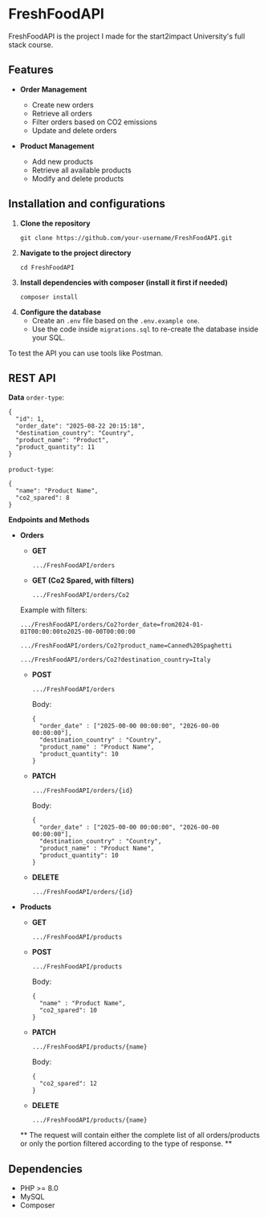 # FreshFoodAPI

FreshFoodAPI is the project I made for the start2impact University's full stack course.

## Features

- **Order Management**

  - Create new orders
  - Retrieve all orders
  - Filter orders based on CO2 emissions
  - Update and delete orders

- **Product Management**
  - Add new products
  - Retrieve all available products
  - Modify and delete products

## Installation and configurations

1. **Clone the repository**
   ```
   git clone https://github.com/your-username/FreshFoodAPI.git
   ```
2. **Navigate to the project directory**
   ```
   cd FreshFoodAPI
   ```
3. **Install dependencies with composer (install it first if needed)**
   ```
   composer install
   ```
4. **Configure the database**
   - Create an `.env` file based on the `.env.example one`.
   - Use the code inside `migrations.sql` to re-create the database inside your SQL.

To test the API you can use tools like Postman.

## REST API

**Data**
`order-type`:

```
{
  "id": 1,
  "order_date": "2025-08-22 20:15:18",
  "destination_country": "Country",
  "product_name": "Product",
  "product_quantity": 11
}
```

`product-type`:

```
{
  "name": "Product Name",
  "co2_spared": 8
}
```

**Endpoints and Methods**

- **Orders**

  - **GET**

    `.../FreshFoodAPI/orders`

  - **GET (Co2 Spared, with filters)**

    `.../FreshFoodAPI/orders/Co2`

  Example with filters:

  `.../FreshFoodAPI/orders/Co2?order_date=from2024-01-01T00:00:00to2025-00-00T00:00:00`

  `.../FreshFoodAPI/orders/Co2?product_name=Canned%20Spaghetti`

  `.../FreshFoodAPI/orders/Co2?destination_country=Italy`

  - **POST**

    `.../FreshFoodAPI/orders`

    Body:

    ```
    {
      "order_date" : ["2025-00-00 00:00:00", "2026-00-00 00:00:00"],
      "destination_country" : "Country",
      "product_name" : "Product Name",
      "product_quantity": 10
    }
    ```

  - **PATCH**

    `.../FreshFoodAPI/orders/{id}`

    Body:

    ```
    {
      "order_date" : ["2025-00-00 00:00:00", "2026-00-00 00:00:00"],
      "destination_country" : "Country",
      "product_name" : "Product Name",
      "product_quantity": 10
    }
    ```

  - **DELETE**

    `.../FreshFoodAPI/orders/{id}`

- **Products**

  - **GET**

    `.../FreshFoodAPI/products`

  - **POST**

    `.../FreshFoodAPI/products`

    Body:

    ```
    {
      "name" : "Product Name",
      "co2_spared": 10
    }
    ```

  - **PATCH**

    `.../FreshFoodAPI/products/{name}`

    Body:

    ```
    {
      "co2_spared": 12
    }
    ```

  - **DELETE**

    `.../FreshFoodAPI/products/{name}`

  ** The request will contain either the complete list of all orders/products or only the portion filtered according to the type of response. **

## Dependencies

- PHP >= 8.0
- MySQL
- Composer
